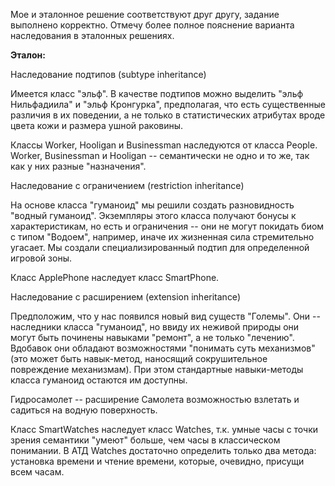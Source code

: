 Мое и эталонное решение соответствуют друг другу, задание выполнено корректно. Отмечу более полное пояснение варианта наследования в эталонных решениях.

**Эталон:**

Наследование подтипов (subtype inheritance)

Имеется класс "эльф". В качестве подтипов можно выделить "эльф Нильфадиила" и "эльф Кронгурка", предполагая, что есть существенные различия в их поведении, а не только в cтатистических атрибутах вроде цвета кожи и размера ушной раковины.

Классы Worker, Hooligan и Businessman наследуются от класса People.
Worker, Businessman и Hooligan -- семантически не одно и то же, так как у них разные "назначения".

Наследование с ограничением (restriction inheritance)

На основе класса "гуманоид" мы решили создать разновидность "водный гуманоид". Экземпляры этого класса получают бонусы к характеристикам, но есть и ограничения -- они не могут покидать биом с типом "Водоем", например, иначе их жизненная сила стремительно угасает. Мы создали специализированный подтип для определенной игровой зоны.

Класс ApplePhone наследует класс SmartPhone.

Наследование с расширением (extension inheritance)

Предположим, что у нас появился новый вид существ "Големы". Они -- наследники класса "гуманоид", но ввиду их неживой природы они могут быть починены навыками "ремонт", а не только "лечению". Вдобавок они обладают возможностями "понимать суть механизмов" (это может быть навык-метод, наносящий сокрушительное повреждение механизмам). При этом стандартные навыки-методы класса гуманоид остаются им доступны.

Гидросамолет -- расширение Самолета возможностью взлетать и садиться на водную поверхность.

Класс SmartWatches наследует класс Watches, т.к. умные часы с точки зрения семантики "умеют" больше, чем часы в классическом понимании.
В АТД Watches достаточно определить только два метода: установка времени и чтение времени, которые, очевидно, присущи всем часам.